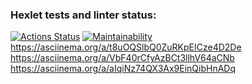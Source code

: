 ### Hexlet tests and linter status:
[![Actions Status](https://github.com/Yoanna-gu/python-project-49/actions/workflows/hexlet-check.yml/badge.svg)](https://github.com/Yoanna-gu/python-project-49/actions)
[![Maintainability](https://api.codeclimate.com/v1/badges/419219c7114dc1dbd031/maintainability)](https://codeclimate.com/github/Yoanna-gu/python-project-49/maintainability)
https://asciinema.org/a/t8uOQSlbQ0ZuRKpEICze4D2De
https://asciinema.org/a/VbF40rCfyAzBCt3llhV64aCNb
https://asciinema.org/a/aIqiNz74QX3Ax9EinQibHnADq
